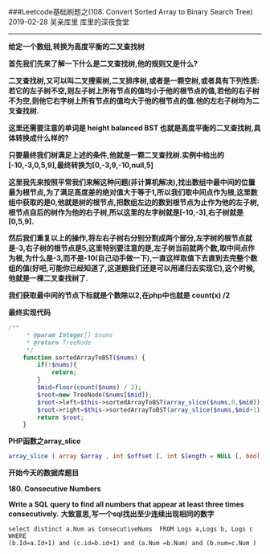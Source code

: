 
###Leetcode基础刷题之(108. Convert Sorted Array to Binary Search Tree)
2019-02-28 吴亲库里 库里的深夜食堂
****

**给定一个数组,转换为高度平衡的二叉查找树**


**首先我们先来了解一下什么是二叉查找树,他的规则又是什么?**



**二叉查找树,又可以叫二叉搜索树,二叉排序树,或者是一颗空树,或者具有下列性质:若它的左子树不空,则左子树上所有节点的值均小于他的根节点的值,若他的右子树不为空,则他它右字树上所有节点的值均大于他的根节点的值.他的左右子树均为二叉查找树.**



**这里还需要注意的单词是 height balanced BST 也就是高度平衡的二叉查找树,具体转换成什么样的?**



**只要最终我们树满足上述的条件,他就是一颗二叉查找树.实例中给出的[-10,-3,0,5,9],最终转换为[0,-3,9,-10,null,5]**



**这里我先来按照平常我们来解这种问题(非计算机解决),找出数组中最中间的位置最为根节点,为了满足高度差的绝对值大于等于1,所以我们取中间点作为根,这里数组中获取的是0,他就是树的根节点,把数组左边的数到根节点为止作为他的左子树,根节点自后的树作为他的右子树,所以这里的左字树就是[-10,-3],右子树就是[0,5,9].**



**然后我们重复以上的操作,将左右子树右分别分割成两个部分,左字树的根节点就是-3,右子树的根节点是5,这里特别要注意的是,左子树当前就两个数,取中间点作为根,为什么是-3,而不是-10(自己动手做一下),一直这样取值下去直到去完整个数组的值(好吧,可能你已经知道了,这道题我们还是可以用递归去实现它),这个时候,他就是一棵二叉查找树了.**



**我们获取最中间的节点下标就是个数除以2,在php中也就是 count(x) /2**



**最终实现代码**


```php
/**
     * @param Integer[] $nums
     * @return TreeNode
     */
    function sortedArrayToBST($nums) {
        if(!$nums){
            return;
        }
        $mid=floor(count($nums) / 2);
        $root=new TreeNode($nums[$mid]);
        $root->left=$this->sortedArrayToBST(array_slice($nums,0,$mid));
        $root->right=$this->sortedArrayToBST(array_slice($nums,$mid+1));
        return $root;
    }
```
   
**PHP函数之array_slice**
```php
array_slice ( array $array , int $offset [, int $length = NULL [, bool $preserve_keys = FALSE ]] ) : array
```


**开始今天的数据库题目**

**180. Consecutive Numbers**

**Write a SQL query to find all numbers that appear at least three times consecutively.**
**大致意思,写一个sql找出至少连续出现相同的数字**

```mysql
select distinct a.Num as ConsecutiveNums  FROM Logs a,Logs b, Logs c 
WHERE 
(b.Id=a.Id+1) and (c.id=b.id+1) and (a.Num =b.Num) and (b.num=c.Num )
```

 